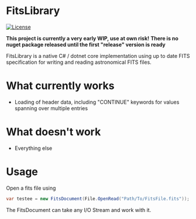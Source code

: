 # FitsLibrary
[![License](https://img.shields.io/badge/license-MPL%2.0%20-green)](https://choosealicense.com/licenses/mpl-2.0/)

**This project is currently a very early WIP, use at own risk!**
**There is no nuget package released until the first "release" version is ready**

FitsLibrary is a native C# / dotnet core implementation using up to date FITS specification for writing and reading astronomical FITS files.

# What currently works
 - Loading of header data, including "CONTINUE" keywords for values spanning over multiple entries

# What doesn't work
 - Everything else

# Usage
Open a fits file using
```csharp
var testee = new FitsDocument(File.OpenRead("Path/To/FitsFile.fits"));
```

The FitsDocument can take any I/O Stream and work with it.

